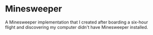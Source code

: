 # Minesweeper
A Minesweeper implementation that I created after boarding a six-hour flight and discovering my computer didn't have Minesweeper installed.
